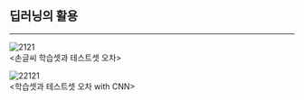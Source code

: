 ## 딥러닝의 활용
----  
![2121](https://user-images.githubusercontent.com/73810942/158312952-21b559b0-6fa9-4e7a-ae63-8b0bda4dd454.PNG)  
<손글씨 학습셋과 테스트셋 오차>  
  
  
![22121](https://user-images.githubusercontent.com/73810942/158319912-163fa781-c90e-4ff4-bcb1-e1a1dc7f08e4.PNG)  
<학습셋과 테스트셋 오차 with CNN>
